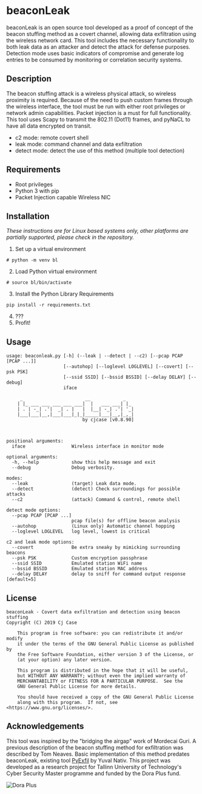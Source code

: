 # beaconLeak

beaconLeak is an open source tool developed as a proof
of concept of the beacon stuffing method as a covert channel,
allowing data exfiltration using the wireless network card. This tool includes
the necessary functionality to both leak data as an attacker and detect the 
attack for defense purposes. Detection mode uses basic indicators of compromise
and generate log entries to be  consumed by monitoring or correlation security 
systems.

## Description

The beacon stuffing attack is a wireless physical attack, so wireless proximity
is required. Because of the need to push custom frames through the wireless 
interface, the tool must be run with either root privileges or network admin 
capabilities. Packet injection is a must for full functionality.  
This tool uses Scapy to transmit the 802.11 (Dot11) frames, and pyNaCL to have
all data encrypted on transit.

* c2 mode: remote covert shell
* leak mode: command channel and data exfiltration
* detect mode: detect the use of this method (multiple tool detection)

## Requirements

* Root privileges
* Python 3 with pip
* Packet Injection capable Wireless NIC

## Installation
*These instructions are for Linux based systems only, other platforms are* 
*partially supported, please check in the repository.*

1. Set up a virtual environment

```
# python -m venv bl
```

2. Load Python virtual environment

```
# source bl/bin/activate
```

3. Install the Python Library Requirements

```
pip install -r requirements.txt
```

4. ???
5. Profit! 

## Usage

```
usage: beaconleak.py [-h] (--leak | --detect | --c2) [--pcap PCAP [PCAP ...]]
                     [--autohop] [--loglevel LOGLEVEL] [--covert] [--psk PSK]
                     [--ssid SSID] [--bssid BSSID] [--delay DELAY] [--debug]
                     iface

     _                       __            _
    | |_ ___ ___ ___ ___ ___|  |   ___ ___| |_
    | . | -_| .'|  _| . |   |  |__| -_| .'| '_|
    |___|___|__,|___|___|_|_|_____|___|__,|_,_|
                            by cjcase [v0.8.90]

    

positional arguments:
  iface                 Wireless interface in monitor mode

optional arguments:
  -h, --help            show this help message and exit
  --debug               Debug verbosity.

modes:
  --leak                (target) Leak data mode.
  --detect              (detect) Check surroundings for possible attacks
  --c2                  (attack) Command & control, remote shell

detect mode options:
  --pcap PCAP [PCAP ...]
                        pcap file(s) for offline beacon analysis
  --autohop             (Linux only) Automatic channel hopping
  --loglevel LOGLEVEL   log level, lowest is critical

c2 and leak mode options:
  --covert              Be extra sneaky by mimicking surrounding beacons
  --psk PSK             Custom encryption passphrase
  --ssid SSID           Emulated station WiFi name
  --bssid BSSID         Emulated station MAC address
  --delay DELAY         delay to sniff for command output response [default=5]
```

## License

```
beaconLeak - Covert data exfiltration and detection using beacon stuffing
Copyright (C) 2019 Cj Case

    This program is free software: you can redistribute it and/or modify
    it under the terms of the GNU General Public License as published by
    the Free Software Foundation, either version 3 of the License, or
    (at your option) any later version.

    This program is distributed in the hope that it will be useful,
    but WITHOUT ANY WARRANTY; without even the implied warranty of
    MERCHANTABILITY or FITNESS FOR A PARTICULAR PURPOSE.  See the
    GNU General Public License for more details.

    You should have received a copy of the GNU General Public License
    along with this program.  If not, see <https://www.gnu.org/licenses/>.
```

## Acknowledgements

This tool was inspired by the "bridging the airgap" work of Mordecai Guri. 
A previous description of the beacon stuffing method for exfiltration was 
described by Tom Neaves.
Basic implementation of this method predates beaconLeak, existing tool
 [PyExfil](https://github.com/ytisf/PyExfil/) by Yuval Nativ. 
This project was developed as a research project for Tallinn University of 
Technology's Cyber Security Master programme and funded by the Dora Plus fund.

![Dora Plus](http://haridus.archimedes.ee/sites/default/files/styles/medium/public/eu_regional_development_fund_horizontal_0.jpg)